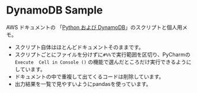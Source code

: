 # DynamoDB Sample

AWS ドキュメントの 「[Python および DynamoDB](https://docs.aws.amazon.com/ja_jp/amazondynamodb/latest/developerguide/GettingStarted.Python.html)」のスクリプトと個人用メモ。

* スクリプト自体はほとんどドキュメントそのままです。
* スクリプトごとにファイルを分けずに`#%%`で実行範囲を区切り、PyCharmの`Execute  Cell in Console ()` の機能で選んだところだけ実行できるようにしています。
* ドキュメントの中で重複して出てくるコードは削除しています。
* 出力結果を一覧で見やすいようにpandasを使っています。
